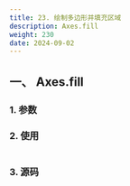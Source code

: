 ```yaml
---
title: 23. 绘制多边形并填充区域
description: Axes.fill
weight: 230
date: 2024-09-02
---
```

<style>
th, td {
  border: 1px solid rgb(190, 190, 190);
}
</style>


## 一、 Axes.fill


### 1. 参数




### 2. 使用



```python


```


### 3. 源码
```python

```




